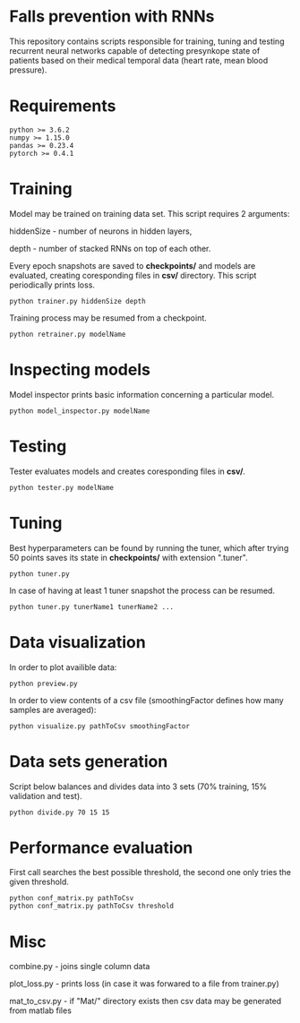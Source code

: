 ﻿# Falls prevention with RNNs

This repository contains scripts responsible for training, tuning and testing recurrent neural networks capable of detecting presynkope state of patients based on their medical temporal data (heart rate, mean blood pressure).

# Requirements
```
python >= 3.6.2
numpy >= 1.15.0
pandas >= 0.23.4
pytorch >= 0.4.1
```

# Training
Model may be trained on training data set. This script requires 2 arguments:

hiddenSize - number of neurons in hidden layers,

depth - number of stacked RNNs on top of each other.

Every epoch snapshots are saved to **checkpoints/** and models are evaluated, creating coresponding files in **csv/** directory. This script periodically prints loss.
```
python trainer.py hiddenSize depth
``` 
Training process may be resumed from a checkpoint.
```
python retrainer.py modelName
```

# Inspecting models
Model inspector prints basic information concerning a particular model.
```
python model_inspector.py modelName
```

# Testing
Tester evaluates models and creates coresponding files in **csv/**.
```
python tester.py modelName
```

# Tuning
Best hyperparameters can be found by running the tuner, which after trying 50 points saves its state in **checkpoints/** with extension ".tuner".
```
python tuner.py
```
In case of having at least 1 tuner snapshot the process can be resumed.
```
python tuner.py tunerName1 tunerName2 ...
```

# Data visualization
In order to plot availible data:
```
python preview.py
```
In order to view contents of a csv file (smoothingFactor defines how many samples are averaged):
```
python visualize.py pathToCsv smoothingFactor
```

# Data sets generation
Script below balances and divides data into 3 sets (70% training, 15% validation and test).
```
python divide.py 70 15 15
```

# Performance evaluation
First call searches the best possible threshold, the second one only tries the given threshold.
```
python conf_matrix.py pathToCsv
python conf_matrix.py pathToCsv threshold
```

# Misc
combine.py - joins single column data

plot_loss.py - prints loss (in case it was forwared to a file from trainer.py)

mat_to_csv.py - if "Mat/" directory exists then csv data may be generated from matlab files

